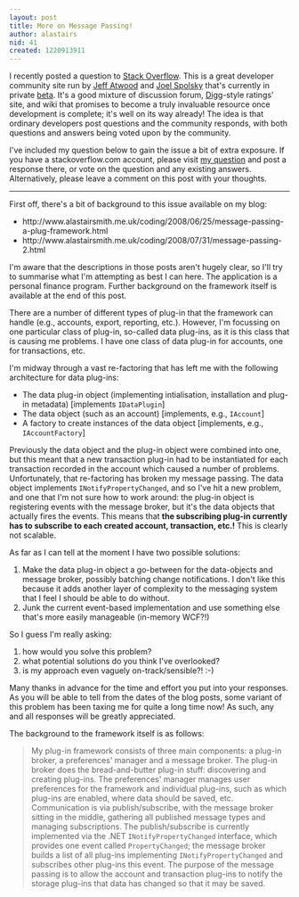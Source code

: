 ```yaml
---
layout: post
title: More on Message Passing!
author: alastairs
nid: 41
created: 1220913911
---
```

I recently posted a question to <a href="http://www.stackoverflow.com/" title="Stack Overflow">Stack Overflow</a>.  This is a great developer community site run by <a href="http://www.codinghorror.com" title="Coding Horror">Jeff Atwood</a> and <a href="http://www.joelonsoftware.com" title="Joel on Software">Joel Spolsky</a> that's currently in private <a href="http://beta.stackoverflow.com" title="Stackoverflow Beta">beta</a>.  It's a good mixture of discussion forum, <a href="http://www.digg.com">Digg</a>-style ratings' site, and wiki that promises to become a truly invaluable resource once development is complete; it's well on its way already!  The idea is that ordinary developers post questions and the community responds, with both questions and answers being voted upon by the community.  

I've included my question below to gain the issue a bit of extra exposure.  If you have a stackoverflow.com account, please visit <a href="http://beta.stackoverflow.com/questions/50822/message-passing-in-a-plug-in-framework-problem" title="Message Passing in a Plug-In Framework Problem">my question</a> and post a response there, or vote on the question and any existing answers.  Alternatively, please leave a comment on this post with your thoughts.
<!--break-->
<hr />First off, there's a bit of background to this issue available on my blog:
<ul>
<li>http://www.alastairsmith.me.uk/coding/2008/06/25/message-passing-a-plug-framework.html</li>
<li>http://www.alastairsmith.me.uk/coding/2008/07/31/message-passing-2.html</li>
</ul>

I'm aware that the descriptions in those posts aren't hugely clear, so I'll try to summarise what I'm attempting as best I can here.  The application is a personal finance program.  Further background on the framework itself is available at the end of this post.

There are a number of different types of plug-in that the framework can handle (e.g., accounts, export, reporting, etc.).  However, I'm focussing on one particular class of plug-in, so-called data plug-ins, as it is this class that is causing me problems.  I have one class of data plug-in for accounts, one for transactions, etc.

I'm midway through a vast re-factoring that has left me with the following architecture for data plug-ins:
<ul>
<li>The data plug-in object (implementing intialisation, installation and plug-in metadata) [implements <code>IDataPlugin<FactoryType></code>]  </li>
<li>The data object (such as an account) [implements, e.g., <code>IAccount</code>]  </li>
<li>A factory to create instances of the data object [implements, e.g., <code>IAccountFactory</code>]</li>
</ul>
Previously the data object and the plug-in object were combined into one, but this meant that a new transaction plug-in had to be instantiated for each transaction recorded in the account which caused a number of problems.  Unfortunately, that re-factoring has broken my message passing.  The data object implements <code>INotifyPropertyChanged</code>, and so I've hit a new problem, and one that I'm not sure how to work around: the plug-in object is registering events with the message broker, but it's the data objects that actually fires the events.  This means that <strong>the subscribing plug-in currently has to subscribe to each created account, transaction, etc.!</strong>  This is clearly not scalable.  

As far as I can tell at the moment I have two possible solutions:
<ol>
<li>Make the data plug-in object a go-between for the data-objects and message broker, possibly batching change notifications.  I don't like this because it adds another layer of complexity to the messaging system that I feel I should be able to do without.   </li>
<li>Junk the current event-based implementation and use something else that's more easily manageable (in-memory WCF?!)</li>
</ol>
So I guess I'm really asking: 
<ol>
<li>how would you solve this problem?</li>
<li>what potential solutions do you think I've overlooked?</li>
<li>is my approach even vaguely on-track/sensible?! :-)</li>
</ol>
Many thanks in advance for the time and effort you put into your responses.  As you will be able to tell from the dates of the blog posts, some variant of this problem has been taxing me for quite a long time now!  As such, any and all responses will be greatly appreciated.  

The background to the framework itself is as follows:  
<blockquote>My plug-in framework consists of three main components: a plug-in broker, a preferences' manager and a message broker.  The plug-in broker does the bread-and-butter plug-in stuff: discovering and creating plug-ins.  The preferences' manager manages user preferences for the framework and individual plug-ins, such as which plug-ins are enabled, where data should be saved, etc.  Communication is via publish/subscribe, with the message broker sitting in the middle, gathering all published message types and managing subscriptions.  The publish/subscribe is currently implemented via the .NET <code>INotifyPropertyChanged</code> interface, which provides one event called <code>PropertyChanged</code>; the message broker builds a list of all plug-ins implementing <code>INotifyPropertyChanged</code> and subscribes other plug-ins this event.  The purpose of the message passing is to allow the account and transaction plug-ins to notify the storage plug-ins that data has changed so that it may be saved.</blockquote>
